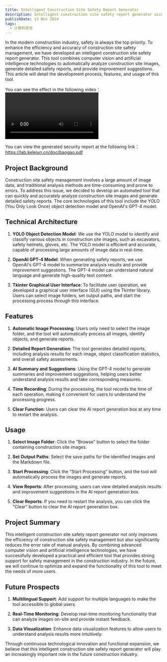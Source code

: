 ```yaml
---
title: Intelligent Construction Site Safety Report Generator
description: Intelligent construction site safety report generator using YOLO and GPT-4 for automated image analysis and report generation.
publishDate: 13 Nov 2024
tags:
  - 计算机视觉
---
```

In the modern construction industry, safety is always the top priority. To enhance the efficiency and accuracy of construction site safety management, we have developed an intelligent construction site safety report generator. This tool combines computer vision and artificial intelligence technologies to automatically analyze construction site images, generate detailed safety reports, and provide improvement suggestions. This article will detail the development process, features, and usage of this tool.  

You can see the effect in the following video：  
<video src="https://r2.xiaoayu.eu.org/2024/11/5c1ebe3466627327804c621dff46a78c.mp4"></video>
  
You can view the generated security report at the following link：  
https://lab.kelejun.cn/doc/baogao.pdf
## Project Background

Construction site safety management involves a large amount of image data, and traditional analysis methods are time-consuming and prone to errors. To address this issue, we decided to develop an automated tool that can quickly and accurately analyze construction site images and generate detailed safety reports. The core technologies of this tool include the YOLO (You Only Look Once) object detection model and OpenAI's GPT-4 model.

## Technical Architecture

1. **YOLO Object Detection Model**: We use the YOLO model to identify and classify various objects in construction site images, such as excavators, safety helmets, gloves, etc. The YOLO model is efficient and accurate, capable of processing large amounts of image data in real-time.

2. **OpenAI GPT-4 Model**: When generating safety reports, we use OpenAI's GPT-4 model to summarize analysis results and provide improvement suggestions. The GPT-4 model can understand natural language and generate high-quality text content.

3. **Tkinter Graphical User Interface**: To facilitate user operation, we developed a graphical user interface (GUI) using the Tkinter library. Users can select image folders, set output paths, and start the processing process through this interface.

## Features

1. **Automatic Image Processing**: Users only need to select the image folder, and the tool will automatically process all images, identify objects, and generate reports.

2. **Detailed Report Generation**: The tool generates detailed reports, including analysis results for each image, object classification statistics, and overall safety assessments.

3. **AI Summary and Suggestions**: Using the GPT-4 model to generate summaries and improvement suggestions, helping users better understand analysis results and take corresponding measures.

4. **Time Recording**: During the processing, the tool records the time of each operation, making it convenient for users to understand the processing progress.

5. **Clear Function**: Users can clear the AI report generation box at any time to restart the analysis.

## Usage

1. **Select Image Folder**: Click the "Browse" button to select the folder containing construction site images.

2. **Set Output Paths**: Select the save paths for the identified images and the Markdown file.

3. **Start Processing**: Click the "Start Processing" button, and the tool will automatically process the images and generate reports.

4. **View Reports**: After processing, users can view detailed analysis results and improvement suggestions in the AI report generation box.

5. **Clear Reports**: If you need to restart the analysis, you can click the "Clear" button to clear the AI report generation box.

## Project Summary

This intelligent construction site safety report generator not only improves the efficiency of construction site safety management but also significantly reduces the error rate of manual analysis. By combining advanced computer vision and artificial intelligence technologies, we have successfully developed a practical and efficient tool that provides strong support for safety management in the construction industry. In the future, we will continue to optimize and expand the functionality of this tool to meet the needs of more users.

## Future Prospects

1. **Multilingual Support**: Add support for multiple languages to make the tool accessible to global users.

2. **Real-Time Monitoring**: Develop real-time monitoring functionality that can analyze images on-site and provide instant feedback.

3. **Data Visualization**: Enhance data visualization features to allow users to understand analysis results more intuitively.

Through continuous technological innovation and functional expansion, we believe that this intelligent construction site safety report generator will play an increasingly important role in the future construction industry.